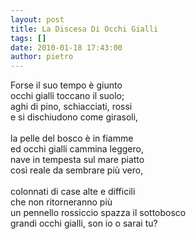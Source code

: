 ```yaml
---
layout: post
title: La Discesa Di Occhi Gialli
tags: []
date: 2010-01-18 17:43:00
author: pietro
---
```

Forse il suo tempo è giunto<br/>occhi gialli toccano il suolo;<br/>aghi di pino, schiacciati, rossi<br/>e si dischiudono come girasoli,<br/><br/>la pelle del bosco è in fiamme<br/>ed occhi gialli cammina leggero,<br/>nave in tempesta sul mare piatto<br/>così reale da sembrare più vero,<br/><br/>colonnati di case alte e difficili<br/>che non ritorneranno più<br/>un pennello rossiccio spazza il sottobosco<br/>grandi occhi gialli, son io o sarai tu?
